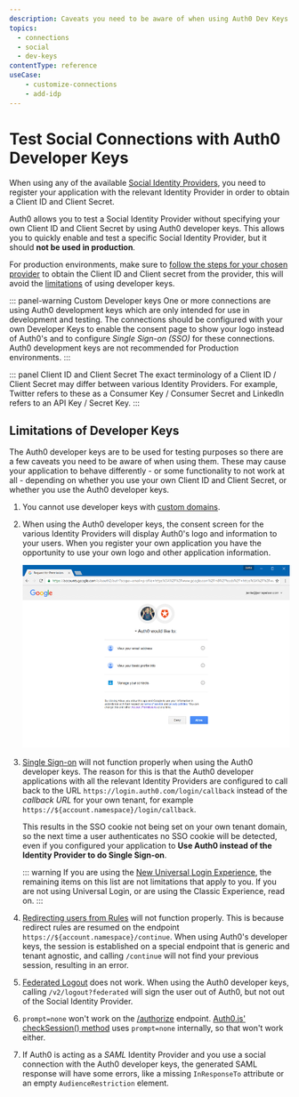 ```yaml
---
description: Caveats you need to be aware of when using Auth0 Dev Keys for social providers.
topics:
  - connections
  - social
  - dev-keys
contentType: reference
useCase:
    - customize-connections
    - add-idp
---
```


# Test Social Connections with Auth0 Developer Keys

When using any of the available [Social Identity Providers](/identityproviders#social), you need to register your application with the relevant Identity Provider in order to obtain a Client ID and Client Secret.

Auth0 allows you to test a Social Identity Provider without specifying your own Client ID and Client Secret by using Auth0 developer keys. This allows you to quickly enable and test a specific Social Identity Provider, but it should **not be used in production**.

For production environments, make sure to [follow the steps for your chosen provider](/identityproviders) to obtain the Client ID and Client secret from the provider, this will avoid the [limitations](#limitations-of-developer-keys) of using developer keys.

::: panel-warning Custom Developer keys
One or more connections are using Auth0 development keys which are only intended for use in development and testing. The connections should be configured with your own Developer Keys to enable the consent page to show your logo instead of Auth0's and to configure <dfn data-key="single-sign-on">Single Sign-on (SSO)</dfn> for these connections. Auth0 development keys are not recommended for Production environments.
:::

::: panel Client ID and Client Secret
The exact terminology of a Client ID / Client Secret may differ between various Identity Providers. For example, Twitter refers to these as a Consumer Key / Consumer Secret and LinkedIn refers to an API Key / Secret Key.
:::

## Limitations of Developer Keys

The Auth0 developer keys are to be used for testing purposes so there are a few caveats you need to be aware of when using them. These may cause your application to behave differently - or some functionality to not work at all - depending on whether you use your own Client ID and Client Secret, or whether you use the Auth0 developer keys.

1. You cannot use developer keys with [custom domains](/custom-domains).

1. When using the Auth0 developer keys, the consent screen for the various Identity Providers will display Auth0's logo and information to your users. When you register your own application you have the opportunity to use your own logo and other application information.

    ![Consent Screen](/media/articles/connections/social/devkeys/consent-screen.png)

2. [Single Sign-on](/sso) will not function properly when using the Auth0 developer keys. The reason for this is that the Auth0 developer applications with all the relevant Identity Providers are configured to call back to the URL `https://login.auth0.com/login/callback` instead of the <dfn data-key="callback">callback URL</dfn> for your own tenant, for example `https://${account.namespace}/login/callback`.

    This results in the SSO cookie not being set on your own tenant domain, so the next time a user authenticates no SSO cookie will be detected, even if you configured your application to **Use Auth0 instead of the Identity Provider to do Single Sign-on**.

    ::: warning
    If you are using the [New Universal Login Experience](/universal-login), the remaining items on this list are not limitations that apply to you. If you are not using Universal Login, or are using the Classic Experience, read on.
    :::

3. [Redirecting users from Rules](/rules/redirect) will not function properly. This is because redirect rules are resumed on the endpoint `https://${account.namespace}/continue`. When using Auth0's developer keys, the session is established on a special endpoint that is generic and tenant agnostic, and calling `/continue` will not find your previous session, resulting in an error.

4. [Federated Logout](/logout#log-out-a-user) does not work. When using the Auth0 developer keys, calling `/v2/logout?federated` will sign the user out of Auth0, but not out of the Social Identity Provider.

5. `prompt=none` won't work on the [/authorize](/api/authentication/reference#social) endpoint. [Auth0.js' checkSession() method](/libraries/auth0js#using-checksession-to-acquire-new-tokens) uses `prompt=none` internally, so that won't work either.

6. If Auth0 is acting as a <dfn data-key="security-assertion-markup-language">SAML</dfn> Identity Provider and you use a social connection with the Auth0 developer keys, the generated SAML response will have some errors, like a missing `InResponseTo` attribute or an empty `AudienceRestriction` element.
